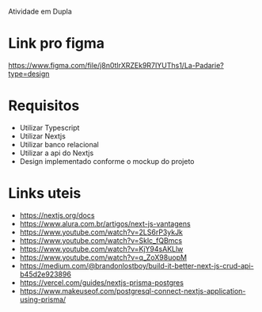 Atividade em Dupla

# Link pro figma

https://www.figma.com/file/j8n0tlrXRZEk9R7IYUThs1/La-Padarie?type=design

# Requisitos

- Utilizar Typescript
- Utilizar Nextjs
- Utilizar banco relacional
- Utilizar a api do Nextjs
- Design implementado conforme o mockup do projeto

# Links uteis

- https://nextjs.org/docs
- https://www.alura.com.br/artigos/next-js-vantagens
- https://www.youtube.com/watch?v=2LS6rP3ykJk
- https://www.youtube.com/watch?v=Sklc_fQBmcs
- https://www.youtube.com/watch?v=KjY94sAKLlw
- https://www.youtube.com/watch?v=q_ZoX98uopM
- https://medium.com/@brandonlostboy/build-it-better-next-js-crud-api-b45d2e923896
- https://vercel.com/guides/nextjs-prisma-postgres
- https://www.makeuseof.com/postgresql-connect-nextjs-application-using-prisma/
